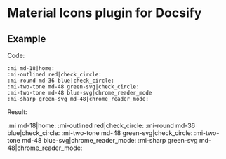 # Material Icons plugin for Docsify

## Example

Code:

<pre v-pre="" data-lang="md" class="language-md">
<code class="lang-md language-markdown">&#58;mi md-18|home:
&#58;mi-outlined red|check_circle:
&#58;mi-round md-36 blue|check_circle:
&#58;mi-two-tone md-48 green-svg|check_circle:
&#58;mi-two-tone md-48 blue-svg|chrome_reader_mode
&#58;mi-sharp green-svg md-48|chrome_reader_mode:
</code></pre>

Result:

:mi md-18|home:
:mi-outlined red|check_circle:
:mi-round md-36 blue|check_circle:
:mi-two-tone md-48 green-svg|check_circle:
:mi-two-tone md-48 blue-svg|chrome_reader_mode:
:mi-sharp green-svg md-48|chrome_reader_mode:
